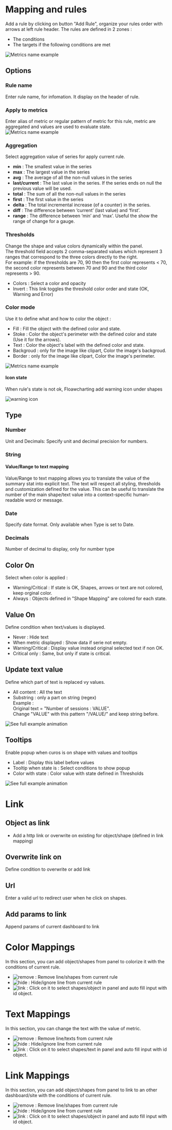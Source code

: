 # Mapping and rules
Add a rule by clicking on button "Add Rule", organize your rules order with arrows at left rule header.
The rules are defined in 2 zones :
  - The conditions
  - The targets if the following conditions are met  

![Metrics name example](images/rules_conditions.png)

## Options
### Rule name  
  Enter rule name, for infomation. It display on the header of rule.

### Apply to metrics 
  Enter alias of metric or regular pattern of metric for this rule, metric are aggregated and values are used to evaluate state.  
  ![Metrics name example](images/mp_metrics_name.png)

### Aggregation
  Select aggregation value of series for apply current rule.

  - **min** : The smallest value in the series
  - **max** : The largest value in the series
  - **avg** : The average of all the non-null values in the series
  - **last/current** : The last value in the series. If the series ends on null the previous value will be used.
  - **total** : The sum of all the non-null values in the series
  - **first** : The first value in the series
  - **delta** : The total incremental increase (of a counter) in the series.
  - **diff** : The difference between ‘current’ (last value) and ‘first’.
  - **range** : The difference between ‘min’ and ‘max’. Useful the show the range of change for a gauge.

### Thresholds
  Change the shape and value colors dynamically within the panel.  
  The threshold field accepts 2 comma-separated values which represent 3 ranges that correspond to the three colors directly to the right.  
  For example: if the thresholds are 70, 90 then the first color represents < 70, the second color represents between 70 and 90 and the third color represents > 90.

  - Colors : Select a color and opacity
  - Invert : This link toggles the threshold color order and state (OK, Warning and Error)

### Color mode
  Use it to define what and how to color the object :
  - Fill : Fill the object with the defined color and state.
  - Stoke : Color the object's perimeter with the defined color and state (Use it for the arrows).
  - Text : Color the object's label with the defined color and state.
  - Backgroud : only for the image like clipart, Color the image's backgroud.
  - Border : only for the image like clipart, Color the image's perimeter.  

![Metrics name example](images/colormode_ani.png)

#### Icon state
When rule's state is not ok, Floawcharting add warning icon under shapes

![warning icon](images/mapping_iconstate_ani.png)

## Type
### Number
  Unit and Decimals: Specify unit and decimal precision for numbers.

### String
#### Value/Range to text mapping
  Value/Range to text mapping allows you to translate the value of the summary stat into explicit text. The text will respect all styling, thresholds and customization defined for the value. This can be useful to translate the number of the main shape/text value into a context-specific human-readable word or message.

### Date
  Specify date format. Only available when Type is set to Date.

### Decimals
  Number of decimal to display, only for number type

## Color On
  Select when color is applied :
  - Warning/Critical : If state is OK, Shapes, arrows or text are not colored, keep orginal color.
  - Always : Objects defined in "Shape Mapping" are colored for each state.

## Value On
  Define condition when text/values is displayed.
  - Never : Hide text
  - When metric displayed : Show data if serie not empty.
  - Warning/Critical : Display value instead original selected text if non OK.
  - Critical only : Same, but only if state is critical.

## Update text value
  Define which part of text is replaced vy values.
  - All content : All the text
  - Substring : only a part on string (regex)  
      Example :  
        Original text = "Number of sessions : VALUE".  
        Change "VALUE" with this pattern "/VALUE/" and keep string before.  

![See full example animation](images/example_text_pattern.png)


## Tooltips
  Enable popup when curos is on shape with values and tooltips
  - Label : Display this label before values
  - Tooltip when state is : Select conditions to show popup
  - Color with state : Color value with state defined in Thresholds  

![See full example animation](images/tooltip2_ani.gif)

# Link

## Object as link
  - Add a http link or overwrite on existing for object/shape (defined in link mapping)

## Overwrite link on
Define condition to overwrite or add link

## Url
Enter a valid url to redirect user when he click on shapes.

## Add params to link
Append params of current dashboard to link

# Color Mappings
In this section, you can add object/shapes from panel to colorize it with the conditions of current rule.

  - ![remove](images/fa-remove.png) : Remove line/shapes from current rule
  - ![hide](images/fa-hide.png) : Hide/ignore line from current rule
  - ![link](images/fa-link.png) : Click on it to select shapes/object in panel and auto fill input with id object.


# Text Mappings
In this section, you can change the text with the value of metric.

  - ![remove](images/fa-remove.png) : Remove line/texts from current rule
  - ![hide](images/fa-hide.png) : Hide/ignore line from current rule
  - ![link](images/fa-link.png) : Click on it to select shapes/text in panel and auto fill input with id object.


# Link Mappings
In this section, you can add object/shapes from panel to link to an other dashboard/site with the conditions of current rule.

  - ![remove](images/fa-remove.png) : Remove line/shapes from current rule
  - ![hide](images/fa-hide.png) : Hide/ignore line from current rule
  - ![link](images/fa-link.png) : Click on it to select shapes/object in panel and auto fill input with id object.

